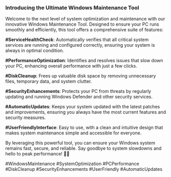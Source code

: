 ### Introducing the Ultimate Windows Maintenance Tool

Welcome to the next level of system optimization and maintenance with our innovative Windows Maintenance Tool. Designed to ensure your PC runs smoothly and efficiently, this tool offers a comprehensive suite of features:

**#ServiceHealthCheck**: Automatically verifies that all critical system services are running and configured correctly, ensuring your system is always in optimal condition.

**#PerformanceOptimization**: Identifies and resolves issues that slow down your PC, enhancing overall performance with just a few clicks.

**#DiskCleanup**: Frees up valuable disk space by removing unnecessary files, temporary data, and system clutter.

**#SecurityEnhancements**: Protects your PC from threats by regularly updating and running Windows Defender and other security services.

**#AutomaticUpdates**: Keeps your system updated with the latest patches and improvements, ensuring you always have the most current features and security measures.

**#UserFriendlyInterface**: Easy to use, with a clean and intuitive design that makes system maintenance simple and accessible for everyone.

By leveraging this powerful tool, you can ensure your Windows system remains fast, secure, and reliable. Say goodbye to system slowdowns and hello to peak performance! 💪✨

#WindowsMaintenance #SystemOptimization #PCPerformance #DiskCleanup #SecurityEnhancements #UserFriendly #AutomaticUpdates
